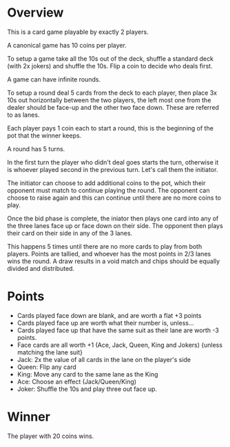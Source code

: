 # Overview

This is a card game playable by exactly 2 players. 

A canonical game has 10 coins per player. 

To setup a game take all the 10s out of the deck, shuffle a standard deck (with 2x jokers) and shuffle the 10s. Flip a coin to decide who deals first.

A game can have infinite rounds.

To setup a round deal 5 cards from the deck to each player, then place 3x 10s out horizontally between the two players, the left most one from the dealer should be face-up and the other two face down. These are referred to as lanes.

Each player pays 1 coin each to start a round, this is the beginning of the pot that the winner keeps. 

A round has 5 turns.

In the first turn the player who didn't deal goes starts the turn, otherwise it is whoever played second in the previous turn. Let's call them the initiator.

The initiator can choose to add additional coins to the pot, which their opponent must match to continue playing the round. The opponent can choose to raise again and this can continue until there are no more coins to play.

Once the bid phase is complete, the iniator then plays one card into any of the three lanes face up or face down on their side. The opponent then plays their card on their side in any of the 3 lanes. 

This happens 5 times until there are no more cards to play from both players. Points are tallied, and whoever has the most points in 2/3 lanes wins the round. A draw results in a void match and chips should be equally divided and distributed.

# Points

- Cards played face down are blank, and are worth a flat +3 points
- Cards played face up are worth what their number is, unless...
- Cards played face up that have the same suit as their lane are worth -3 points.
- Face cards are all worth +1 (Ace, Jack, Queen, King and Jokers) {unless matching the lane suit}
- Jack: 2x the value of all cards in the lane on the player's side
- Queen: Flip any card
- King: Move any card to the same lane as the King
- Ace: Choose an effect (Jack/Queen/King)
- Joker: Shuffle the 10s and play three out face up.

# Winner

The player with 20 coins wins.
